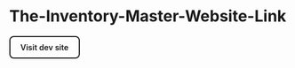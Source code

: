 # The-Inventory-Master-Website-Link

<a href="https://dev-vaibhav-seth.pantheonsite.io/" target="_blank" rel="noopener noreferrer"
   style="display:inline-block;padding:10px 18px;border-radius:8px;text-decoration:none;font-weight:600;border:2px solid #222;">
  Visit dev site
</a>
